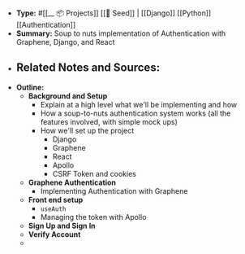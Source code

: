 - **Type:** #[[__ 📦 Projects]] [[🌱 Seed]] | [[Django]] [[Python]] [[Authentication]]
- **Summary:** Soup to nuts implementation of Authentication with Graphene, Django, and React
- **Related Notes and Sources:**
    - 
- **Outline:**
    - **Background and Setup**
        - Explain at a high level what we'll be implementing and how
        - How a soup-to-nuts authentication system works (all the features involved, with simple mock ups)
        - How we'll set up the project
            - Django
            - Graphene
            - React
            - Apollo
            - CSRF Token and cookies
    - **Graphene Authentication**
        - Implementing Authentication with Graphene
    - **Front end setup**
        - `useAuth`
        - Managing the token with Apollo
    - **Sign Up and Sign In**
    - **Verify Account**
    - 

